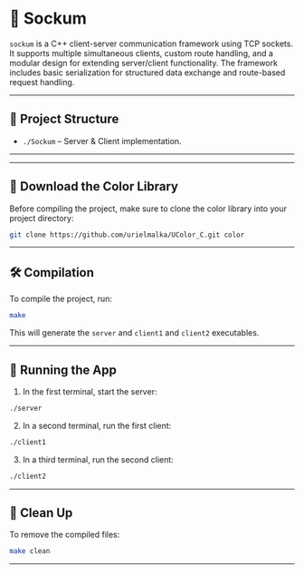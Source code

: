 

# 🧦 Sockum

`sockum` is a C++ client-server communication framework using TCP sockets. It supports multiple simultaneous clients, custom route handling, and a modular design for extending server/client functionality. The framework includes basic serialization for structured data exchange and route-based request handling.

---

## 📁 Project Structure

- `./Sockum` – Server & Client implementation.

---

---

## 🎨 Download the Color Library

Before compiling the project, make sure to clone the color library into your project directory:

```bash
git clone https://github.com/urielmalka/UColor_C.git color
```

---

## 🛠️ Compilation

To compile the project, run:

```bash
make
```

This will generate the `server` and `client1` and `client2` executables.

---

## 🚀 Running the App

1. In the first terminal, start the server:

```bash
./server
```

2. In a second terminal, run the first client:

```bash
./client1
```

3. In a third terminal, run the second client:

```bash
./client2
```

---

## 🧹 Clean Up

To remove the compiled files:

```bash
make clean
```

---
